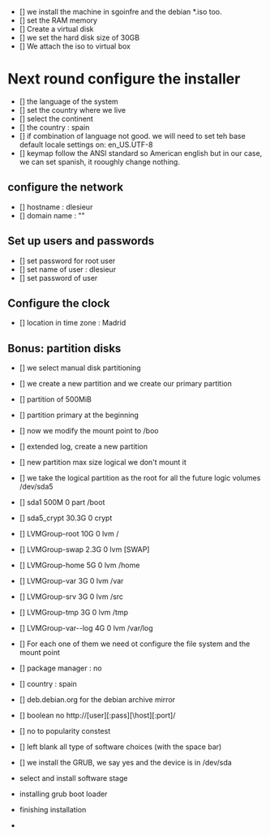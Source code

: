 - [] we install the machine in sgoinfre and the debian *.iso too.
- [] set the RAM memory
- [] Create a virtual disk
- [] we set the hard disk size of 30GB
- [] We attach the iso to virtual box
# Next round configure the installer
- [] the language of the system
- [] set the country where we live
- [] select the continent
- [] the country : spain
- [] if combination of language not good. we will need to set teh base default locale settings on: en_US.UTF-8
- [] keymap follow the ANSI standard so American english but in our case, we can set spanish, it rooughly change nothing.
## configure the network 
- [] hostname : dlesieur
- [] domain name : ""
## Set up users and passwords
- [] set password for root user
- [] set name of user : dlesieur
- [] set password of user
## Configure the clock
- [] location in time zone : Madrid

## Bonus: partition disks
- [] we select manual disk partitioning
- [] we create a new partition and we create our primary partition
- [] partition of 500MiB
- [] partition primary at the beginning
- [] now we modify the mount point to /boo
- [] extended log, create a new partition
- [] new partition max size logical we don't mount it
- [] we take the logical partition as the root for all the future logic volumes /dev/sda5
- [] sda1 500M 0 part /boot
- [] sda5_crypt 30.3G 0 crypt
- [] LVMGroup-root 10G 0 lvm /
- [] LVMGroup-swap 2.3G 0 lvm [SWAP]
- [] LVMGroup-home 5G 0 lvm /home
- [] LVMGroup-var 3G 0 lvm /var
- [] LVMGroup-srv 3G 0 lvm /src
- [] LVMGroup-tmp 3G 0 lvm /tmp
- [] LVMGroup-var--log 4G 0 lvm /var/log
- [] For each one of them we need ot configure the file system and the mount point
- [] package manager : no
- [] country : spain
- [] deb.debian.org  for the debian archive mirror
- [] boolean no http://[user][:pass][\host][:port]/
- []  no to popularity constest
- [] left blank all type of software choices (with the space bar)
- [] we install the GRUB, we say yes and the device is in /dev/sda


- select and install software stage
- installing grub boot loader
- finishing installation
- 
